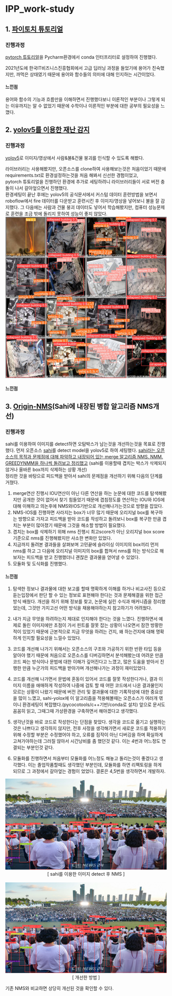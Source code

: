 # IPP_work-study

## 1. [파이토치 튜토리얼](https://github.com/KangHongJun/IPP_Xiilab/tree/main/pytorch)

### 진행과정
 [pytorch 튜툐리얼](https://tutorials.pytorch.kr/beginner/basics/quickstart_tutorial.html)을 Pycharm환경에서 conda 인터프리터로 설정하여 진행했다. 

2021년도에 한국IT비즈니스진흥협회에서 고급 딥러닝 과정을 들었기에 용어가 친숙했지만, 까먹은 상태였기 때문에 용어와 함수들의 의미에 대해 인지하는 시간이었다.

#### 느낀점
 용어와 함수의 기능과 흐름만을 이해하면서 진행했다보니 이론적인 부분이나 그렇게 되는 이유까지는 알 수 없었기 때문에 수학이나 이론적인 부분에 대한 공부의 필요성을 느꼈다.


## 2. [yolov5를 이용한 재난 감지](https://github.com/KangHongJun/IPP_Xiilab/tree/main/collapse_data_train)

### 진행과정
[yolov5](https://github.com/ultralytics/yolov5)로 이미지/영상에서 사람&불&건물 붕괴를 인식할 수 있도록 해봤다.

 라이브러리는 사용해봤지만, 오픈소스를 clone하여 사용해보는것은 처음이었기 때문에 requirements.txt로 환경설정하는것을 처음 해봐서 신선한 경험이었고,<br>
pytorch 튜툐리얼을 진행하던 환경에 추가로 세팅하려니 라이브러리들이 서로 버전 충돌이 나서 갈아엎으면서 진행했다.<br>
 환경세팅이 끝난 후에는 yolov5의 공식문서에서 커스텀 데이터 훈련방법을 보면서 roboflow에서 fire 데이터를 다운받고 훈련시킨 후 이미지/영상을 넣어보니 불을 잘 감지했다.
그 다음에는 사람과 건물 붕괴 데이터도 넣어서 학습해봤지만, 컴퓨터 성능문제로 훈련을 조금 밖에 돌리지 못하여 성능이 좋지 않았다.
<img src="https://github.com/KangHongJun/IPP_Xiilab/blob/main/collapse_data_train/val_batch0_pred.jpg">

#### 느낀점


## 3. [Origin-NMS](https://github.com/KangHongJun/Origin-NMS)(Sahi에 내장된 병합 알고리즘 NMS개선)

### 진행과정
sahi를 이용하여 이미지를 detect하면 오탐박스가 남는것을 개선하는것을 목표로 진행했다.
 먼저 오픈소스 [sahi](https://github.com/obss/sahi)를 detect model을 yolov5로 하여 세팅했다.
 [sahi라는 오픈소스의 목적과 문제점에 대해 파악하고 내장되어 있는 merge 알고리즘 NMS. NMM. GREEDYNMM을 하나씩 돌려보고 정리했고](https://github.com/KangHongJun/IPP_Xiilab/tree/main/sahi_improve/search) (sahi를 이용할때 겹치는 박스가 삭제되지 않거나 올바른 box까지 삭제하는 상황 개선)<br>
정리한 것을 바탕으로 피드백을 받아서 sahi의 문제점을 개선하기 위해 다음의 단계를 거쳤다.<br>
1. merge연산 진행시 IOU연산이 아닌 다른 연산을 하는 눈문에 대한 코드를 탐색해봤지만 공개한 것이 없어서 찾기 힘들었기 때문에 겹침정도를 연산하는 IOU와 IOS에 대해 이해하고 의논후에 NMS와IOS기반으로 개선해나가는것으로 방향을 잡았다.<br>
2. NMS-IOS를 진행하면 사라지는 box가 너무 많기 때문에 오리지널 box를 복구하는 방향으로 가자고 피드백을 받아 코드를 작성하고 돌려보니 box를 복구한 만큼 겹치는 부분이 많아졌기 때문에 그것을 해소할 방법이 필요했다. <br>
3. 겹치는 box를 삭제하기 위해 nms 진행시 최고score가 아닌 오리지널 box score기준으로 nms를 진행해봤지만 사소한 변화만 있었다.
4. 지금까지 돌려본 결과들을 살펴보며 고민끝에 슬라이싱 이미지의 box끼리 먼저 nms를 하고 그 다음에 오리지널 이미지의 box를 합쳐서 nms를 하는 방식으로 해보자는 피드백을 받고 진행했더니 괜찮은 결과물을 얻어낼 수 있었다.
5. 모듈화 및 도식화를 진행했다.

#### 느낀점
1. 탐색한 정보나 결과물에 대한 보고를 할때 명확하게 이해를 하거나 비교사진 등으로 듣는입장에서 판단 할 수 있는 정보로 표현해야 한다는 것과 문제해결을 위한 접근 방식 배웠다. 개선을 하기 위해 정보를 찾고, 논문에 실린 수식과 매커니즘을 정리했었는데, 그것만 가지고선 어떤 방식을 채용해야하는지 참고하기가 어려웠다.

2. 내가 지금 무엇을 하려하는지 제대로 인지해야 한다는 것을 느꼈다. 진행하면서 예제로 돌린 이미지에만 초점이 가서 핀트를 잘못 잡는 상황이 나오면서 잠깐 방황한 적이 있었기 때문에 근본적으로 지금 무엇을 하려는 건지, 왜 하는건지에 대해 명확하게 인지할 필요성을 느낄수 있었다. 

3. 코드를 개선해 나가기 위해서는 오픈소스의 구조와 가공하기 위한 반환 타입 등을 알아야 했기 때문에 처음으로 오픈소스를 디버깅하면서 분석해봤는데 어려운 만큼 코드 짜는 방식이나 문법에 대한 이해가 깊어진다고 느꼈고, 많은 도움을 받아서 진행한 만큼 누군가의 피드백을 받아가며 개선해나가는 과정이 재미있었다.

4. 코드를 개선해 나가면서 문법에 혼동이 있어서 코드를 잘못 작성한다거나, 결과 이미지 이름을 애매하게 작성하여 나중에 검토 할 때 어떤 코드에서 나온 결과물인지 모르는 상황이 나왔기 때문에 버전 관리 및 결과물에 대한 기록작성에 대한 중요성을 많이 느꼈고, sahi-yolox에 이 알고리즘을 적용해볼때는 오픈소스가 여러개 엮이니 환경세팅이 복잡했다.(pycocotools/c++기반/conda로 설치) 앞으로 문서도 꼼꼼히 읽고, 그때그때 가상환경을 구축하면서 해야겠다고 생각했다.
 
5. 생각난것을 바로 코드로 작성한다는 단점을 찾았다. 생각을 코드로 옮기고 실행하는 것은 나쁘다고 생각하지 않지만, 전후 사정을 생각해가면서 새로운 코드를 적용하기 위해 수정할 부분은 수정했어야 하고, 오류를 짐작이 아닌 디버깅을 하며 확실하게 고쳐가야하는데 그러질 않아서 시간낭비를 좀 했던것 같다. 이는 4번과 어느정도 연결되는 부분인것 같다.

6. 모듈화를 진행하면서 처음부터 모듈화를 어느정도 해놓고 돌리는것이 좋겠다고 생각했다. 이는 졸업작품할때도 생각했던 부분인데, 모듈화를 하면 리팩토링을 하게 되므로 그 과정에서 갈아엎는 경험이 었었다. 결론은 4,5번을 생각하면서 개발하자.

 
 <p float="left">
    <div align = "center">
       <img src="https://github.com/KangHongJun/Origin-NMS/blob/main/Images/NMS_yolov5m.png"><br>
     [ sahi를 이용한 이미지 detect 후 NMS ]<br><br>
       <img src="https://github.com/KangHongJun/Origin-NMS/blob/main/Images/Origin_NMS_yolov5m.png"><br>
     [ 개선한 방법 ]
    </div>
  </p>
  기존 NMS와 비교하면 상당히 개선된 것을 확인할 수 있다.


